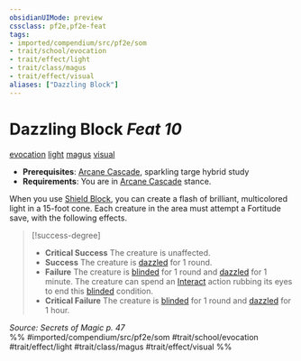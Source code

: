 ```yaml
---
obsidianUIMode: preview
cssclass: pf2e,pf2e-feat
tags:
- imported/compendium/src/pf2e/som
- trait/school/evocation
- trait/effect/light
- trait/class/magus
- trait/effect/visual
aliases: ["Dazzling Block"]
---
```

# Dazzling Block  *Feat 10*  
[evocation](evocation.md)  [light](rules/traits/light.md)  [magus](rules/traits/magus-som.md)  [visual](visual.md)  

- **Prerequisites**: [Arcane Cascade](arcane-cascade-som.md), sparkling targe hybrid study
- **Requirements**: You are in [Arcane Cascade](arcane-cascade-som.md) stance.

When you use [Shield Block](compendium/feats/shield-block.md), you can create a flash of brilliant, multicolored light in a 15-foot cone. Each creature in the area must attempt a Fortitude save, with the following effects.

> [!success-degree] 
> - **Critical Success** The creature is unaffected.
> - **Success** The creature is [dazzled](conditions.md#Dazzled) for 1 round.
> - **Failure** The creature is [blinded](conditions.md#Blinded) for 1 round and [dazzled](conditions.md#Dazzled) for 1 minute. The creature can spend an [Interact](interact.md) action rubbing its eyes to end this [blinded](conditions.md#Blinded) condition.
> - **Critical Failure** The creature is [blinded](conditions.md#Blinded) for 1 round and [dazzled](conditions.md#Dazzled) for 1 hour.

*Source: Secrets of Magic p. 47*  
%% #imported/compendium/src/pf2e/som #trait/school/evocation #trait/effect/light #trait/class/magus #trait/effect/visual %%